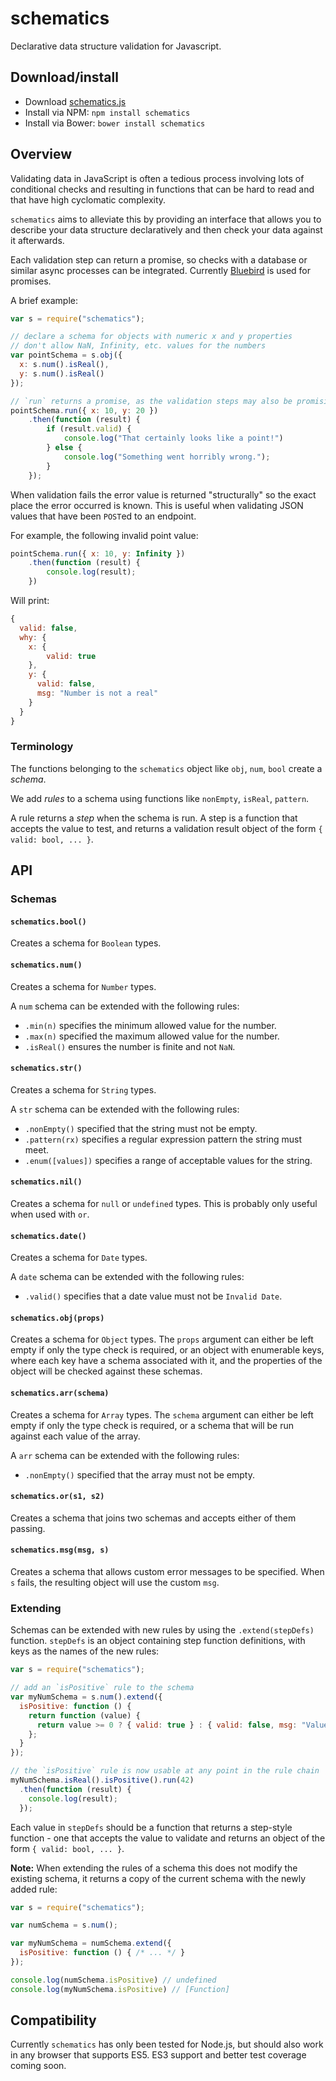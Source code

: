 # schematics

Declarative data structure validation for Javascript.

## Download/install

- Download [schematics.js](lib/schematics.js)
- Install via NPM: `npm install schematics`
- Install via Bower: `bower install schematics`

## Overview

Validating data in JavaScript is often a tedious process involving lots of conditional checks and resulting in functions that can be hard to read and that have high cyclomatic complexity.

`schematics` aims to alleviate this by providing an interface that allows you to describe your data structure declaratively and then check your data against it afterwards.

Each validation step can return a promise, so checks with a database or similar async processes can be integrated. Currently [Bluebird](https://github.com/petkaantonov/bluebird) is used for promises.

A brief example:

```js
var s = require("schematics");

// declare a schema for objects with numeric x and y properties
// don't allow NaN, Infinity, etc. values for the numbers
var pointSchema = s.obj({
  x: s.num().isReal(),
  y: s.num().isReal()
});

// `run` returns a promise, as the validation steps may also be promisified
pointSchema.run({ x: 10, y: 20 })
    .then(function (result) {
        if (result.valid) {
            console.log("That certainly looks like a point!")
        } else {
            console.log("Something went horribly wrong.");
        }
    });
```

When validation fails the error value is returned "structurally" so the exact place the error occurred is known. This is useful when validating JSON values that have been `POST`ed to an endpoint.

For example, the following invalid point value:

```js
pointSchema.run({ x: 10, y: Infinity })
    .then(function (result) {
        console.log(result);
    })
```

Will print:

```js
{
  valid: false,
  why: {
    x: {
        valid: true
    },
    y: {
      valid: false,
      msg: "Number is not a real"
    }
  }
}
```

### Terminology

The functions belonging to the `schematics` object like `obj`, `num`, `bool` create a _schema_.

We add _rules_ to a schema using functions like `nonEmpty`, `isReal`, `pattern`.

A rule returns a _step_ when the schema is run. A step is a function that accepts the value to test, and returns a validation result object of the form `{ valid: bool, ... }`.

## API

### Schemas

#### `schematics.bool()`

Creates a schema for `Boolean` types.

#### `schematics.num()`

Creates a schema for `Number` types.

A `num` schema can be extended with the following rules:

- `.min(n)` specifies the minimum allowed value for the number.
- `.max(n)` specified the maximum allowed value for the number.
- `.isReal()` ensures the number is finite and not `NaN`.

#### `schematics.str()`

Creates a schema for `String` types.

A `str` schema can be extended with the following rules:

- `.nonEmpty()` specified that the string must not be empty.
- `.pattern(rx)` specifies a regular expression pattern the string must meet.
- `.enum([values])` specifies a range of acceptable values for the string.

#### `schematics.nil()`

Creates a schema for `null` or `undefined` types. This is probably only useful when used with `or`.

#### `schematics.date()`

Creates a schema for `Date` types.

A `date` schema can be extended with the following rules:

- `.valid()` specifies that a date value must not be `Invalid Date`.

#### `schematics.obj(props)`

Creates a schema for `Object` types. The `props` argument can either be left empty if only the type check is required, or an object with enumerable keys, where each key have a schema associated with it, and the properties of the object will be checked against these schemas.

#### `schematics.arr(schema)`

Creates a schema for `Array` types. The `schema` argument can either be left empty if only the type check is required, or a schema that will be run against each value of the array.

A `arr` schema can be extended with the following rules:

- `.nonEmpty()` specified that the array must not be empty.

#### `schematics.or(s1, s2)`

Creates a schema that joins two schemas and accepts either of them passing.

#### `schematics.msg(msg, s)`

Creates a schema that allows custom error messages to be specified. When `s` fails, the resulting object will use the custom `msg`.

### Extending

Schemas can be extended with new rules by using the `.extend(stepDefs)` function. `stepDefs` is an object containing step function definitions, with keys as the names of the new rules:

```js
var s = require("schematics");

// add an `isPositive` rule to the schema
var myNumSchema = s.num().extend({
  isPositive: function () {
    return function (value) {
      return value >= 0 ? { valid: true } : { valid: false, msg: "Value is negative" };
    };
  }
});

// the `isPositive` rule is now usable at any point in the rule chain
myNumSchema.isReal().isPositive().run(42)
  .then(function (result) {
    console.log(result);
  });
```

Each value in `stepDefs` should be a function that returns a step-style function - one that accepts the value to validate and returns an object of the form `{ valid: bool, ... }`.

**Note:** When extending the rules of a schema this does not modify the existing schema, it returns a copy of the current schema with the newly added rule:

```js
var s = require("schematics");

var numSchema = s.num();

var myNumSchema = numSchema.extend({
  isPositive: function () { /* ... */ }
});

console.log(numSchema.isPositive) // undefined
console.log(myNumSchema.isPositive) // [Function]
```

## Compatibility

Currently `schematics` has only been tested for Node.js, but should also work in any browser that supports ES5. ES3 support and better test coverage coming soon.
